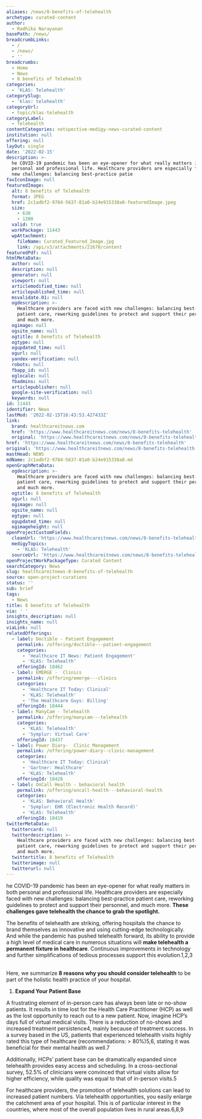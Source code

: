 ```yaml
---
aliases: /news/8-benefits-of-telehealth
archetype: curated-content
author:
  - Radhika Narayanan
basePath: /news/
breadcrumbLinks:
  - /
  - /news/
  - ''
breadcrumbs:
  - Home
  - News
  - 8 benefits of Telehealth
categories:
  - 'KLAS: Telehealth'
categorySlug:
  - 'klas: telehealth'
categoryUrl:
  - topic/klas-telehealth
categoryLabel:
  - Telehealth
contentCategories: netspective-medigy-news-curated-content
institution: null
offering: null
layOut: single
date: '2022-02-15'
description: >-
  he COVID-19 pandemic has been an eye-opener for what really matters in both
  personal and professional life. Healthcare providers are especially faced with
  new challenges: balancing best-practice patie
favIconImage: null
featuredImage:
  alt: 8 benefits of Telehealth
  format: JPEG
  href: 2c1adbf2-9784-5637-81a0-b24e915338a8-featuredImage.jpeg
  size:
    - 630
    - 1200
  valid: true
  workPackage: 11443
  wpAttachment:
    fileName: Curated_Featured_Image.jpg
    link: /api/v3/attachments/21670/content
featuredPdf: null
htmlMetaData:
  author: null
  description: null
  generator: null
  viewport: null
  articlemodified_time: null
  articlepublished_time: null
  msvalidate.01: null
  ogdescription: >-
    Healthcare providers are faced with new challenges: balancing best-practice
    patient care, reworking guidelines to protect and support their personnel,
    and much more.
  ogimage: null
  ogsite_name: null
  ogtitle: 8 benefits of Telehealth
  ogtype: null
  ogupdated_time: null
  ogurl: null
  yandex-verification: null
  robots: null
  fbapp_id: null
  oglocale: null
  fbadmins: null
  articlepublisher: null
  google-site-verification: null
  keywords: null
id: 11443
identifier: News
lastMod: '2022-02-15T16:43:53.427433Z'
link:
  brand: healthcareitnews.com
  href: 'https://www.healthcareitnews.com/news/8-benefits-telehealth'
  original: 'https://www.healthcareitnews.com/news/8-benefits-telehealth'
href: 'https://www.healthcareitnews.com/news/8-benefits-telehealth'
original: 'https://www.healthcareitnews.com/news/8-benefits-telehealth'
mastHead: NEWS
mdName: 2c1adbf2-9784-5637-81a0-b24e915338a8.md
openGraphMetaData:
  ogdescription: >-
    Healthcare providers are faced with new challenges: balancing best-practice
    patient care, reworking guidelines to protect and support their personnel,
    and much more.
  ogtitle: 8 benefits of Telehealth
  ogurl: null
  ogimage: null
  ogsite_name: null
  ogtype: null
  ogupdated_time: null
  ogimageheight: null
openProjectCustomFields:
  cleanUrl: 'https://www.healthcareitnews.com/news/8-benefits-telehealth'
  medigyTopics:
    - 'KLAS: Telehealth'
  sourceUrl: 'https://www.healthcareitnews.com/news/8-benefits-telehealth'
openProjectWorkPackageType: Curated Content
searchCategory: News
slug: healthcareitnews-8-benefits-of-telehealth
source: open-project-curations
status: ''
sub: brief
tags:
  - News
title: 8 benefits of Telehealth
via: ' '
insights_description: null
insights_name: null
viaLink: null
relatedOfferings:
  - label: Doctible - Patient Engagement
    permalink: /offering/doctible---patient-engagement
    categories:
      - 'Healthcare IT News: Patient Engagement'
      - 'KLAS: Telehealth'
    offeringId: 18462
  - label: EMERGE -  Clinics
    permalink: /offering/emerge---clinics
    categories:
      - 'Healthcare IT Today: Clinical'
      - 'KLAS: Telehealth'
      - 'The Healthcare Guys: Billing'
    offeringId: 18444
  - label: ManyCam - Telehealth
    permalink: /offering/manycam---telehealth
    categories:
      - 'KLAS: Telehealth'
      - 'Symplur: Virtual Care'
    offeringId: 18437
  - label: Power Diary-  Clinic Management
    permalink: /offering/power-diary--clinic-management
    categories:
      - 'Healthcare IT Today: Clinical'
      - 'Gartner: Healthcare'
      - 'KLAS: Telehealth'
    offeringId: 18428
  - label: OnCall Health - behavioral health
    permalink: /offering/oncall-health---behavioral-health
    categories:
      - 'KLAS: Behavioral Health'
      - 'Symplur: EHR (Electronic Health Record)'
      - 'KLAS: Telehealth'
    offeringId: 18419
twitterMetaData:
  twittercard: null
  twitterdescription: >-
    Healthcare providers are faced with new challenges: balancing best-practice
    patient care, reworking guidelines to protect and support their personnel,
    and much more.
  twittertitle: 8 benefits of Telehealth
  twitterimage: null
  twitterurl: null
---
```

<p>he COVID-19 pandemic has been an eye-opener for what really matters in both personal and professional life. Healthcare providers are especially faced with new challenges: balancing best-practice patient care, reworking guidelines to protect and support their personnel, and much more. <strong>These challenges gave telehealth the chance to grab the spotlight.</strong></p><p>The benefits of telehealth are striking, offering hospitals the chance to brand themselves as innovative and using cutting-edge technologically. And while the pandemic has pushed telehealth forward, its ability to provide a high level of medical care in numerous situations will <strong>make telehealth a permanent fixture in healthcare</strong>. Continuous improvements in technology and further simplifications of tedious processes support this evolution.1,2,3<br>&nbsp;</p><p>Here, we summarize <strong>8 reasons why you should consider telehealth</strong> to be part of the holistic health practice of your hospital.</p><ol><li><strong>Expand Your Patient Base</strong></li></ol><p>A frustrating element of in-person care has always been late or no-show patients. It results in time lost for the Health Care Practitioner (HCP) as well as the lost opportunity to reach out to a new patient. Now, imagine HCP’s days full of virtual medical visits. There is a reduction of no-shows and increased treatment persistence4, mainly because of treatment success. In a survey based in the US, patients that experienced telehealth visits highly rated this type of healthcare (recommendations: &gt; 80%)5,6, stating it was beneficial for their mental health as well.7</p><p>Additionally, HCPs’ patient base can be dramatically expanded since telehealth provides easy access and scheduling. In a cross-sectional survey, 52.5% of clinicians were convinced that virtual visits allow for higher efficiency, while quality was equal to that of in-person visits.5</p><p>For healthcare providers, the promotion of telehealth solutions can lead to increased patient numbers. Via telehealth opportunities, you easily enlarge the catchment area of your hospital. This is of particular interest in the countries, where most of the overall population lives in rural areas.6,8,9</p>